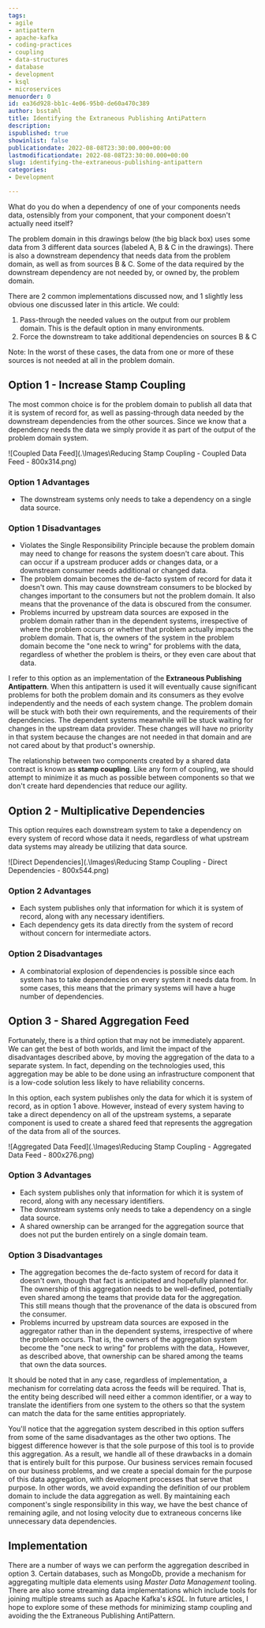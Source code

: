 ```yaml
---
tags:
- agile
- antipattern
- apache-kafka
- coding-practices
- coupling
- data-structures
- database
- development
- ksql
- microservices
menuorder: 0
id: ea36d928-bb1c-4e06-95b0-de60a470c389
author: bsstahl
title: Identifying the Extraneous Publishing AntiPattern
description: 
ispublished: true
showinlist: false
publicationdate: 2022-08-08T23:30:00.000+00:00
lastmodificationdate: 2022-08-08T23:30:00.000+00:00
slug: identifying-the-extraneous-publishing-antipattern
categories:
- Development

---
```

What do you do when a dependency of one of your components needs data, ostensibly from your component, that your component doesn't actually need itself?

The problem domain in this drawings below (the big black box) uses some data from 3 different data sources (labeled A, B & C in the drawings). There is also a downstream dependency that needs data from the problem domain, as well as from sources B & C. Some of the data required by the downstream dependency are not needed by, or owned by, the problem domain.

There are 2 common implementations discussed now, and 1 slightly less obvious one discussed later in this article. We could:

1. Pass-through the needed values on the output from our problem domain. This is the default option in many environments.
1. Force the downstream to take additional dependencies on sources B & C

Note: In the worst of these cases, the data from one or more of these sources is not needed at all in the problem domain.

## Option 1 - Increase Stamp Coupling

The most common choice is for the problem domain to publish all data that it is system of record for, as well as passing-through data needed by the downstream dependencies from the other sources. Since we know that a dependency needs the data we simply provide it as part of the output of the problem domain system.

![Coupled Data Feed](.\Images\Reducing Stamp Coupling - Coupled Data Feed - 800x314.png)

### Option 1 Advantages

* The downstream systems only needs to take a dependency on a single data source.

### Option 1 Disadvantages

* Violates the Single Responsibility Principle because the problem domain may need to change for reasons the system doesn't care about. This can occur if a upstream producer adds or changes data, or a downstream consumer needs additional or changed data.
* The problem domain becomes the de-facto system of record for data it doesn't own. This may cause downstream consumers to be blocked by changes important to the consumers but not the problem domain. It also means that the provenance of the data is obscured from the consumer.
* Problems incurred by upstream data sources are exposed in the problem domain rather than in the dependent systems, irrespective of where the problem occurs or whether that problem actually impacts the problem domain. That is, the owners of the system in the problem domain become the "one neck to wring" for problems with the data, regardless of whether the problem is theirs, or they even care about that data.

I refer to this option as an implementation of the **Extraneous Publishing Antipattern**. When this antipattern is used it will eventually cause significant problems for both the problem domain and its consumers as they evolve independently and the needs of each system change. The problem domain will be stuck with both their own requirements, and the requirements of their dependencies. The dependent systems meanwhile will be stuck waiting for changes in the upstream data provider. These changes will have no priority in that system because the changes are not needed in that domain and are not cared about by that product's ownership.

The relationship between two components created by a shared data contract is known as **stamp coupling**. Like any form of coupling, we should attempt to minimize it as much as possible between components so that we don't create hard dependencies that reduce our agility.

## Option 2 - Multiplicative Dependencies

This option requires each downstream system to take a dependency on every system of record whose data it needs, regardless of what upstream data systems may already be utilizing that data source.

![Direct Dependencies](.\Images\Reducing Stamp Coupling - Direct Dependencies - 800x544.png)

### Option 2 Advantages

* Each system publishes only that information for which it is system of record, along with any necessary identifiers.
* Each dependency gets its data directly from the system of record without concern for intermediate actors.

### Option 2 Disadvantages

* A combinatorial explosion of dependencies is possible since each system has to take dependencies on every system it needs data from. In some cases, this means that the primary systems will have a huge number of dependencies.

## Option 3 - Shared Aggregation Feed

Fortunately, there is a third option that may not be immediately apparent. We can get the best of both worlds, and limit the impact of the disadvantages described above, by moving the aggregation of the data to a separate system. In fact, depending on the technologies used, this aggregation may be able to be done using an infrastructure component that is a low-code solution less likely to have reliability concerns.

In this option, each system publishes only the data for which it is system of record, as in option 1 above. However, instead of every system having to take a direct dependency on all of the upstream systems, a separate component is used to create a shared feed that represents the aggregation of the data from all of the sources.

![Aggregated Data Feed](.\Images\Reducing Stamp Coupling - Aggregated Data Feed - 800x276.png)

### Option 3 Advantages

* Each system publishes only that information for which it is system of record, along with any necessary identifiers.
* The downstream systems only needs to take a dependency on a single data source.
* A shared ownership can be arranged for the aggregation source that does not put the burden entirely on a single domain team.

### Option 3 Disadvantages

* The aggregation becomes the de-facto system of record for data it doesn't own, though that fact is anticipated and hopefully planned for. The ownership of this aggregation needs to be well-defined, potentially even shared among the teams that provide data for the aggregation. This still means though that the provenance of the data is obscured from the consumer.
* Problems incurred by upstream data sources are exposed in the aggregator rather than in the dependent systems, irrespective of where the problem occurs. That is, the owners of the aggregation system become the "one neck to wring" for problems with the data,. However, as described above, that ownership can be shared among the teams that own the data sources.

It should be noted that in any case, regardless of implementation, a mechanism for correlating data across the feeds will be required. That is, the entity being described will need either a common identifier, or a way to translate the identifiers from one system to the others so that the system can match the data for the same entities appropriately.

You'll notice that the aggregation system described in this option suffers from some of the same disadvantages as the other two options. The biggest difference however is that the sole purpose of this tool is to provide this aggregation. As a result, we handle all of these drawbacks in a domain that is entirely built for this purpose. Our business services remain focused on our business problems, and we create a special domain for the purpose of this data aggregation, with development processes that serve that purpose. In other words, we avoid expanding the definition of our problem domain to include the data aggregation as well. By maintaining each component's single responsibility in this way,  we have the best chance of remaining agile, and not losing velocity due to extraneous concerns like unnecessary data dependencies.

## Implementation

There are a number of ways we can perform the aggregation described in option 3.  Certain databases, such as MongoDb, provide a mechanism for aggregating multiple data elements using *Master Data Management* tooling. There are also some streaming data implementations which include tools for joining multiple streams such as Apache Kafka's *kSQL*. In future articles, I hope to explore some of these methods for minimizing stamp coupling and avoiding the the Extraneous Publishing AntiPattern.
